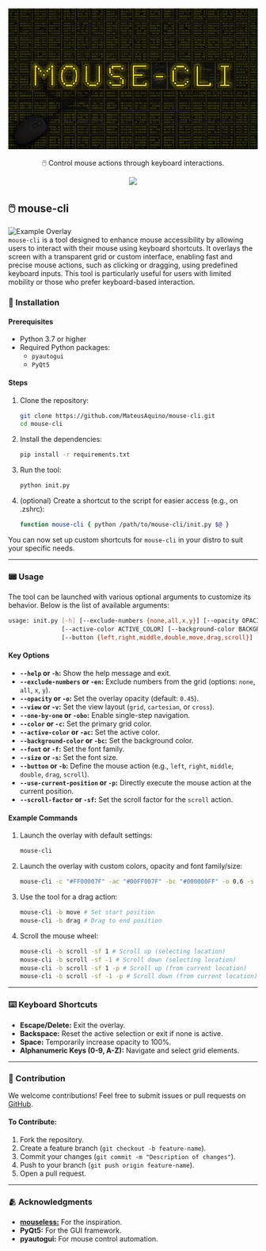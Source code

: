 <h1 align="center">
    <img width="600" src="header.png" align="center"></img>
</h1>
<p align="center">🖱️ Control mouse actions through keyboard interactions.</p>

<p align="center">
  <a aria-label="Node version" href="https://www.python.org/downloads/release/python-370/">
    <img src="https://img.shields.io/badge/python-3.7+-info?logo=Python"></img>
  </a>
</p>


## 🖱️ mouse-cli

<p align="left">
  <a target="_blank" href="https://mateusaquino.github.io/stardewids/"><img width="528px" alt="Example Overlay" title="Example Overlay" align="right" src="https://github.com/user-attachments/assets/75db6de8-aa28-4e6f-870b-88e2860d325f"/></a>
</p>

`mouse-cli` is a tool designed to enhance mouse accessibility by allowing users to interact with their mouse using keyboard shortcuts. It overlays the screen with a transparent grid or custom interface, enabling fast and precise mouse actions, such as clicking or dragging, using predefined keyboard inputs. This tool is particularly useful for users with limited mobility or those who prefer keyboard-based interaction.

### 🚀 Installation

#### Prerequisites

- Python 3.7 or higher
- Required Python packages:
  - `pyautogui`
  - `PyQt5`

#### Steps

1. Clone the repository:
   ```bash
   git clone https://github.com/MateusAquino/mouse-cli.git
   cd mouse-cli
   ```

2. Install the dependencies:
   ```bash
   pip install -r requirements.txt
   ```

3. Run the tool:
   ```bash
   python init.py
   ```

4. (optional) Create a shortcut to the script for easier access (e.g., on .zshrc):
   ```bash
   function mouse-cli { python /path/to/mouse-cli/init.py $@ }
   ```

You can now set up custom shortcuts for `mouse-cli` in your distro to suit your specific needs.


---

### 📟 Usage

The tool can be launched with various optional arguments to customize its behavior. Below is the list of available arguments:

```bash
usage: init.py [-h] [--exclude-numbers {none,all,x,y}] [--opacity OPACITY] [--view {grid,cartesian,cross}] [--one-by-one] [--color COLOR]
               [--active-color ACTIVE_COLOR] [--background-color BACKGROUND_COLOR] [--font FONT] [--size SIZE]
               [--button {left,right,middle,double,move,drag,scroll}] [--use-current-position] [--scroll-factor SCROLL_FACTOR]
```

#### Key Options

- **`--help` or `-h`:** Show the help message and exit.
- **`--exclude-numbers` or `-en`:** Exclude numbers from the grid (options: `none`, `all`, `x`, `y`).
- **`--opacity` or `-o`:** Set the overlay opacity (default: `0.45`).
- **`--view` or `-v`:** Set the view layout (`grid`, `cartesian`, or `cross`).
- **`--one-by-one` or `-obo`:** Enable single-step navigation.
- **`--color` or `-c`:** Set the primary grid color.
- **`--active-color` or `-ac`:** Set the active color.
- **`--background-color` or `-bc`:** Set the background color.
- **`--font` or `-f`:** Set the font family.
- **`--size` or `-s`:** Set the font size.
- **`--button` or `-b`:** Define the mouse action (e.g., `left`, `right`, `middle`, `double`, `drag`, `scroll`).
- **`--use-current-position` or `-p`:** Directly execute the mouse action at the current position.
- **`--scroll-factor` or `-sf`:** Set the scroll factor for the `scroll` action.

#### Example Commands

1. Launch the overlay with default settings:
   ```bash
   mouse-cli
   ```

2. Launch the overlay with custom colors, opacity and font family/size:
   ```bash
   mouse-cli -c "#FF00007F" -ac "#00FF007F" -bc "#000000FF" -o 0.6 -s 16 -f "Fira Code"
   ```

3. Use the tool for a drag action:
   ```bash
   mouse-cli -b move # Set start position
   mouse-cli -b drag # Drag to end position
   ```

4. Scroll the mouse wheel:
   ```bash
   mouse-cli -b scroll -sf 1 # Scroll up (selecting location)
   mouse-cli -b scroll -sf -1 # Scroll down (selecting location)
   mouse-cli -b scroll -sf 1 -p # Scroll up (from current location)
   mouse-cli -b scroll -sf -1 -p # Scroll down (from current location)
   ```

---

### ⌨️ Keyboard Shortcuts

- **Escape/Delete:** Exit the overlay.
- **Backspace:** Reset the active selection or exit if none is active.
- **Space:** Temporarily increase opacity to 100%.
- **Alphanumeric Keys (0-9, A-Z):** Navigate and select grid elements.

---

### 🤝 Contribution

We welcome contributions! Feel free to submit issues or pull requests on [GitHub](https://github.com/yourusername/mouse-keyboard-overlay).

#### To Contribute:

1. Fork the repository.
2. Create a feature branch (`git checkout -b feature-name`).
3. Commit your changes (`git commit -m "Description of changes"`).
4. Push to your branch (`git push origin feature-name`).
5. Open a pull request.

---

### 🫂 Acknowledgments

- [**mouseless:**](https://mouseless.click/) For the inspiration.
- **PyQt5:** For the GUI framework.
- **pyautogui:** For mouse control automation.
